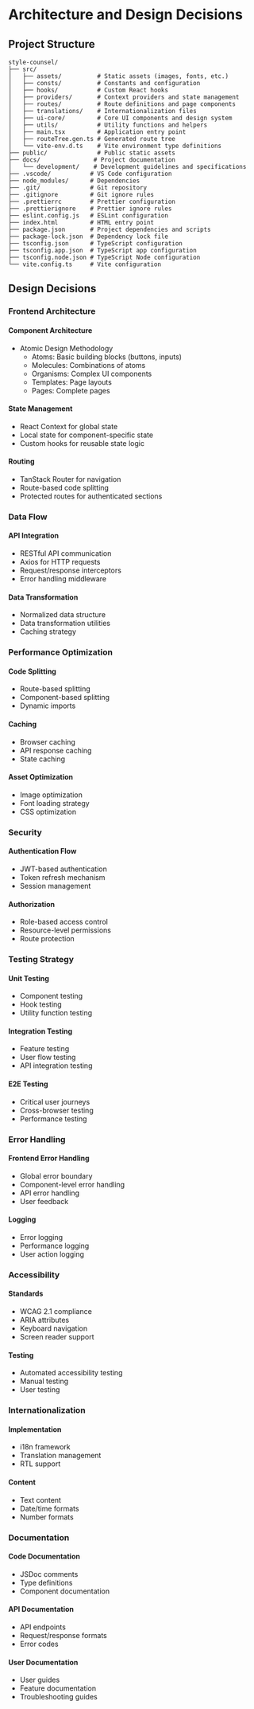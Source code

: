 # Architecture and Design Decisions

## Project Structure

```
style-counsel/
├── src/
│   ├── assets/          # Static assets (images, fonts, etc.)
│   ├── consts/          # Constants and configuration
│   ├── hooks/           # Custom React hooks
│   ├── providers/       # Context providers and state management
│   ├── routes/          # Route definitions and page components
│   ├── translations/    # Internationalization files
│   ├── ui-core/         # Core UI components and design system
│   ├── utils/           # Utility functions and helpers
│   ├── main.tsx         # Application entry point
│   ├── routeTree.gen.ts # Generated route tree
│   └── vite-env.d.ts    # Vite environment type definitions
├── public/              # Public static assets
├── docs/               # Project documentation
│   └── development/    # Development guidelines and specifications
├── .vscode/           # VS Code configuration
├── node_modules/      # Dependencies
├── .git/              # Git repository
├── .gitignore         # Git ignore rules
├── .prettierrc        # Prettier configuration
├── .prettierignore    # Prettier ignore rules
├── eslint.config.js   # ESLint configuration
├── index.html         # HTML entry point
├── package.json       # Project dependencies and scripts
├── package-lock.json  # Dependency lock file
├── tsconfig.json      # TypeScript configuration
├── tsconfig.app.json  # TypeScript app configuration
├── tsconfig.node.json # TypeScript Node configuration
└── vite.config.ts     # Vite configuration
```

## Design Decisions

### Frontend Architecture

#### Component Architecture

- Atomic Design Methodology
  - Atoms: Basic building blocks (buttons, inputs)
  - Molecules: Combinations of atoms
  - Organisms: Complex UI components
  - Templates: Page layouts
  - Pages: Complete pages

#### State Management

- React Context for global state
- Local state for component-specific state
- Custom hooks for reusable state logic

#### Routing

- TanStack Router for navigation
- Route-based code splitting
- Protected routes for authenticated sections

### Data Flow

#### API Integration

- RESTful API communication
- Axios for HTTP requests
- Request/response interceptors
- Error handling middleware

#### Data Transformation

- Normalized data structure
- Data transformation utilities
- Caching strategy

### Performance Optimization

#### Code Splitting

- Route-based splitting
- Component-based splitting
- Dynamic imports

#### Caching

- Browser caching
- API response caching
- State caching

#### Asset Optimization

- Image optimization
- Font loading strategy
- CSS optimization

### Security

#### Authentication Flow

- JWT-based authentication
- Token refresh mechanism
- Session management

#### Authorization

- Role-based access control
- Resource-level permissions
- Route protection

### Testing Strategy

#### Unit Testing

- Component testing
- Hook testing
- Utility function testing

#### Integration Testing

- Feature testing
- User flow testing
- API integration testing

#### E2E Testing

- Critical user journeys
- Cross-browser testing
- Performance testing

### Error Handling

#### Frontend Error Handling

- Global error boundary
- Component-level error handling
- API error handling
- User feedback

#### Logging

- Error logging
- Performance logging
- User action logging

### Accessibility

#### Standards

- WCAG 2.1 compliance
- ARIA attributes
- Keyboard navigation
- Screen reader support

#### Testing

- Automated accessibility testing
- Manual testing
- User testing

### Internationalization

#### Implementation

- i18n framework
- Translation management
- RTL support

#### Content

- Text content
- Date/time formats
- Number formats

### Documentation

#### Code Documentation

- JSDoc comments
- Type definitions
- Component documentation

#### API Documentation

- API endpoints
- Request/response formats
- Error codes

#### User Documentation

- User guides
- Feature documentation
- Troubleshooting guides
